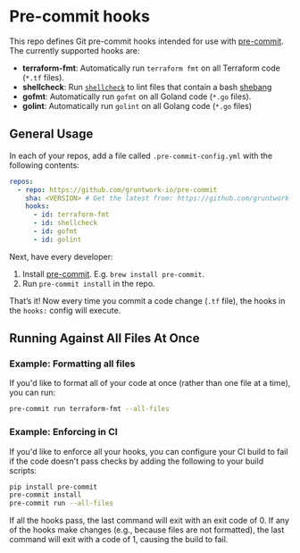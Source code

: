 # Pre-commit hooks

This repo defines Git pre-commit hooks intended for use with [pre-commit](http://pre-commit.com/). The currently
supported hooks are:

* **terraform-fmt**: Automatically run `terraform fmt` on all Terraform code (`*.tf` files).
* **shellcheck**: Run [`shellcheck`](https://www.shellcheck.net/) to lint files that contain a bash [shebang](https://en.wikipedia.org/wiki/Shebang_(Unix))
* **gofmt**: Automatically run `gofmt` on all Goland code (`*.go` files).
* **golint**: Automatically run `golint` on all Golang code (`*.go` files)




## General Usage

In each of your repos, add a file called `.pre-commit-config.yml` with the following contents:

```yaml
repos:
  - repo: https://github.com/gruntwork-io/pre-commit
    sha: <VERSION> # Get the latest from: https://github.com/gruntwork-io/pre-commit/releases
    hooks:
      - id: terraform-fmt
      - id: shellcheck
      - id: gofmt
      - id: golint
```

Next, have every developer: 

1. Install [pre-commit](http://pre-commit.com/). E.g. `brew install pre-commit`.
1. Run `pre-commit install` in the repo.

That’s it! Now every time you commit a code change (`.tf` file), the hooks in the `hooks:` config will execute.




## Running Against All Files At Once


### Example: Formatting all files

If you'd like to format all of your code at once (rather than one file at a time), you can run:

```bash
pre-commit run terraform-fmt --all-files
```



### Example: Enforcing in CI

If you'd like to enforce all your hooks, you can configure your CI build to fail if the code doesn't pass checks by
adding the following to your build scripts:

```bash
pip install pre-commit
pre-commit install
pre-commit run --all-files
```

If all the hooks pass, the last command will exit with an exit code of 0. If any of the hooks make changes (e.g.,
because files are not formatted), the last command will exit with a code of 1, causing the build to fail.
